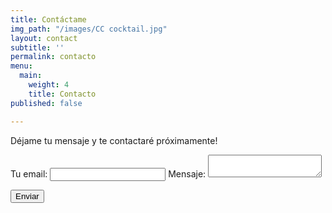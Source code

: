 ```yaml
---
title: Contáctame
img_path: "/images/CC cocktail.jpg"
layout: contact
subtitle: ''
permalink: contacto
menu:
  main:
    weight: 4
    title: Contacto
published: false

---
```

Déjame tu mensaje y te contactaré próximamente!


<form
action="https://formspree.io/xbjapjby"
method="POST"

<label>
Tu email:
<input type="text" name="_replyto">
</label>
<label>
Mensaje:
<textarea name="message"></textarea>
</label>

<!-- your other form fields go here -->

<button type="submit">Enviar</button>
</form>
